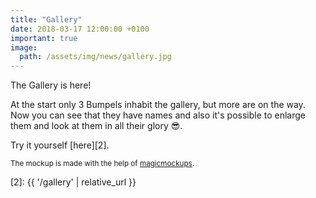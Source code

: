 ```yaml
---
title: "Gallery"
date: 2018-03-17 12:00:00 +0100
important: true
image:
  path: /assets/img/news/gallery.jpg
---
```


The Gallery is here!

<!--more-->

At the start only 3 Bumpels inhabit the gallery, but more are on the way. Now you can see that they have names and also it's possible to enlarge them and look at them in all their glory :sunglasses:.

Try it yourself [here][2].

<small>The mockup is made with the help of [magicmockups][1].</small>

[1]: http://magicmockups.com

[2]: {{ '/gallery' | relative_url }}
